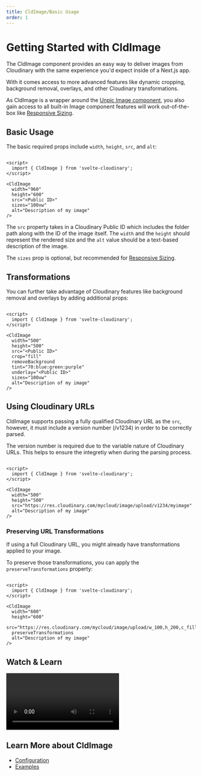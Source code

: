 ```yaml
---
title: CldImage/Basic Usage
order: 1
---
```

<script>
    import HeaderImage from '$lib/components/HeaderImage.svelte'
    import CodeBlock from '$lib/components/CodeBlock.svelte'
    import Callout from '$lib/components/Callout.svelte'
    import { CldImage } from 'svelte-cloudinary'
    import Video from '$lib/components/Video.svelte'
</script>

# Getting Started with CldImage

The CldImage component provides an easy way to deliver images from Cloudinary with the same experience you'd expect inside of a Next.js app.

With it comes access to more advanced features like dynamic cropping, background removal, overlays, and other Cloudinary transformations.

As CldImage is a wrapper around the [Unpic Image component](https://unpic.pics/img/svelte/), you also gain access to all built-in Image component features will work out-of-the-box like [Responsive Sizing](/guides/responsive-images).

## Basic Usage

The basic required props include `width`, `height`, `src`, and `alt`:

<HeaderImage>
  <CldImage
    width="960"
    height="600"
    src={`images/turtle`}
    sizes="100vw"
    alt="Turtle in the ocean"
  />
</HeaderImage>

<CodeBlock>

```svelte

<script>
  import { CldImage } from 'svelte-cloudinary';
</script>

<CldImage
  width="960"
  height="600"
  src="<Public ID>"
  sizes="100vw"
  alt="Description of my image"
/>
```
</CodeBlock>

The `src` property takes in a Cloudinary Public ID which includes the folder path along with the ID of the image itself.
The `width` and the `height` should represent the rendered size and the `alt` value should be a text-based description
of the image.

The `sizes` prop is optional, but recommended for [Responsive Sizing](/guides/responsive-images).


## Transformations

You can further take advantage of Cloudinary features like background removal and overlays by adding additional props:


<HeaderImage>
  <CldImage
    width="500"
    height="500"
    src={`images/turtle`}
    crop="fill"
    removeBackground
    tint="70:blue:green:purple"
    underlay={`images/galaxy`}
    sizes="100vw"
    alt="Turtle in the ocean"
  />
</HeaderImage>

<CodeBlock>

```svelte

<script>
  import { CldImage } from 'svelte-cloudinary';
</script>

<CldImage
  width="500"
  height="500"
  src="<Public ID>"
  crop="fill"
  removeBackground
  tint="70:blue:green:purple"
  underlay="<Public ID>"
  sizes="100vw"
  alt="Description of my image"
/>
```
</CodeBlock>

## Using Cloudinary URLs

CldImage supports passing a fully qualified Cloudinary URL as the `src`, however, it
must include a version number (/v1234) in order to be correctly parsed.

<Callout emoji={false} type="info">
  The version number is required due to the variable nature of Cloudinary URLs. This helps
  to ensure the integretiy when during the parsing process.
</Callout>

<CodeBlock>

```svelte

<script>
  import { CldImage } from 'svelte-cloudinary';
</script>

<CldImage
  width="500"
  height="500"
  src="https://res.cloudinary.com/mycloud/image/upload/v1234/myimage"
  alt="Description of my image"
/>
```
</CodeBlock>

### Preserving URL Transformations

If using a full Cloudinary URL, you might already have transformations applied to your image.

To preserve those transformations, you can apply the `preserveTransformations` property:

```svelte

<script>
  import { CldImage } from 'svelte-cloudinary';
</script>

<CldImage
  width="600"
  height="600"
  src="https://res.cloudinary.com/mycloud/image/upload/w_100,h_200,c_fill/v1234/myimage"
  preserveTransformations
  alt="Description of my image"
/>
```

## Watch & Learn

<Video
  title="Optimize & Transform Images in Svelte with Svelte Cloudinary - Dev Hints"
  url="https://www.youtube.com/watch?v=Vr3H3XREkbw"
/>

## Learn More about CldImage
* [Configuration](/cldimage/configuration)
* [Examples](/cldimage/examples)
